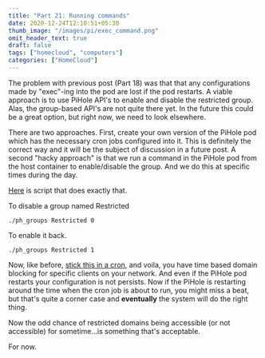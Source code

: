 ```yaml
---
title: "Part 21: Running commands"
date: 2020-12-24T12:10:51+05:30
thumb_image: "/images/pi/exec_command.png"
omit_header_text: true
draft: false
tags: ["homecloud", "computers"]
categories: ["HomeCloud"]
---
```


The problem with previous post (Part 18) was that that any configurations made by "exec"-ing into the pod are lost if the pod restarts. A viable approach is to use PiHole API's to enable and disable the restricted group. Alas, the group-based API's are not quite there yet. In the future this could be a great option, but right now, we need to look elsewhere. 

There are two approaches. First, create your own version of the PiHole pod which has the necessary cron jobs configured into it. This is definitely the correct way and it will be the subject of discussion in a future post. A second "hacky approach" is that we run a command in the PiHole pod from the host container to enable/disable the group. And we do this at specific times during the day. 

[Here](https://github.com/devqurious/homecloud/blob/main/yml/pihole/ph_groups.py) is script that does exactly that. 

To disable a group named Restricted

```
./ph_groups Restricted 0
```

To enable it back.

```
./ph_groups Restricted 1
```

Now, like before, [stick this in a cron](https://github.com/devqurious/homecloud/blob/main/yml/pihole/ph_cron.cron), and voila, you have time based domain blocking for specific clients on your network. And even if the PiHole pod restarts your configuration is not persists. Now if the PiHole is restarting around the time when the cron job is about to run, you might miss a beat, but that's quite a corner case and **eventually** the system will do the right thing. 

Now the odd chance of restricted domains being accessible (or not accessible) for sometime...is something that's acceptable.

For now.